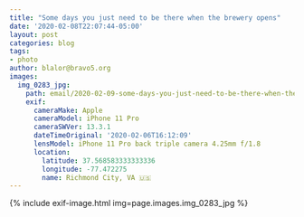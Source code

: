```yaml
---
title: "Some days you just need to be there when the brewery opens"
date: '2020-02-08T22:07:44-05:00'
layout: post
categories: blog
tags:
- photo
author: blalor@bravo5.org
images:
  img_0283_jpg:
    path: email/2020-02-09-some-days-you-just-need-to-be-there-when-the-brewery-opens/IMG_0283.jpg
    exif:
      cameraMake: Apple
      cameraModel: iPhone 11 Pro
      cameraSWVer: 13.3.1
      dateTimeOriginal: '2020-02-06T16:12:09'
      lensModel: iPhone 11 Pro back triple camera 4.25mm f/1.8
      location:
        latitude: 37.568583333333336
        longitude: -77.472275
        name: Richmond City, VA 🇺🇸
---
```


{% include exif-image.html img=page.images.img_0283_jpg %}




